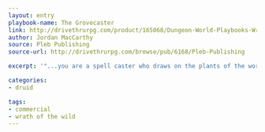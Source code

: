 ```yaml
---
layout: entry
playbook-name: The Grovecaster
link: http://drivethrurpg.com/product/165068/Dungeon-World-Playbooks-Wrath-of-the-Wild-Bundle
author: Jordan MacCarthy
source: Pleb Publishing
source-url: http://drivethrurpg.com/browse/pub/6168/Pleb-Publishing

excerpt: '"...you are a spell caster who draws on the plants of the world for your magic."'

categories:
- druid

tags:
- commercial
- wrath of the wild
---
```

